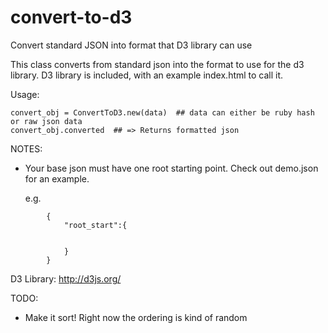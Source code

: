 convert-to-d3
=============

Convert standard JSON into format that D3 library can use

This class converts from standard json into the format to use for the d3 library.
D3 library is included, with an example index.html to call it.

Usage:
```
convert_obj = ConvertToD3.new(data)  ## data can either be ruby hash or raw json data
convert_obj.converted  ## => Returns formatted json
```

NOTES:
- Your base json must have one root starting point. Check out demo.json for an example.

    e.g.
```
        {
            "root_start":{


            }
        }
```

D3 Library: http://d3js.org/


TODO:
- Make it sort! Right now the ordering is kind of random
